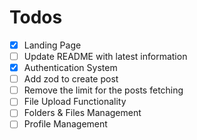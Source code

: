 # Todos

- [x] Landing Page
- [ ] Update README with latest information
- [x] Authentication System
- [ ] Add zod to create post
- [ ] Remove the limit for the posts fetching
- [ ] File Upload Functionality
- [ ] Folders & Files Management
- [ ] Profile Management